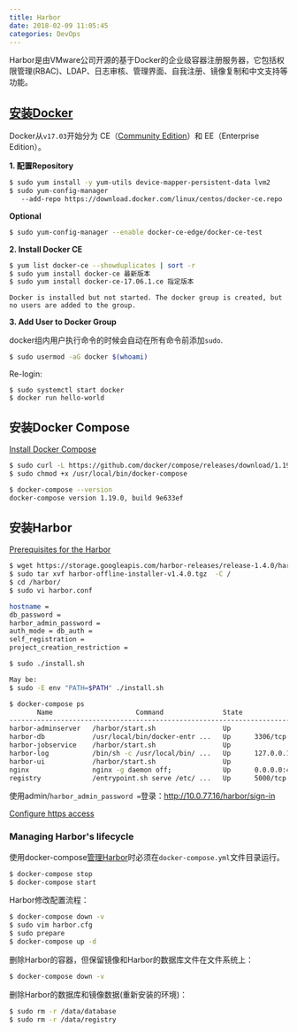 ```yaml
---
title: Harbor
date: 2018-02-09 11:05:45
categories: DevOps
---
```

Harbor是由VMware公司开源的基于Docker的企业级容器注册服务器，它包括权限管理(RBAC)、LDAP、日志审核、管理界面、自我注册、镜像复制和中文支持等功能。

## [安装Docker](https://docs.docker.com/install/)

Docker从`v17.03`开始分为 CE（[Community Edition](https://docs.docker.com/release-notes/docker-ce/)）和 EE（Enterprise Edition）。

**1. 配置Repository**

```bash
$ sudo yum install -y yum-utils device-mapper-persistent-data lvm2
$ sudo yum-config-manager
   --add-repo https://download.docker.com/linux/centos/docker-ce.repo
```
<!-- more -->

**Optional**

```bash
$ sudo yum-config-manager --enable docker-ce-edge/docker-ce-test
```

**2. Install Docker CE**

```bash
$ yum list docker-ce --showduplicates | sort -r
$ sudo yum install docker-ce 最新版本
$ sudo yum install docker-ce-17.06.1.ce 指定版本
```

`Docker is installed but not started. The docker group is created, but no users are added to the group.`

**3. Add User to Docker Group**

docker组内用户执行命令的时候会自动在所有命令前添加`sudo`.

```bash
$ sudo usermod -aG docker $(whoami)
```

Re-login:

```
$ sudo systemctl start docker
$ docker run hello-world
```

## 安装Docker Compose

[Install Docker Compose](https://docs.docker.com/compose/install/#install-compose)

```bash
$ sudo curl -L https://github.com/docker/compose/releases/download/1.19.0/docker-compose-`uname -s`-`uname -m` -o /usr/local/bin/docker-compose
$ sudo chmod +x /usr/local/bin/docker-compose

$ docker-compose --version
docker-compose version 1.19.0, build 9e633ef
```

## 安装Harbor

[Prerequisites for the Harbor](http://github.com/vmware/harbor)

```bash
$ wget https://storage.googleapis.com/harbor-releases/release-1.4.0/harbor-offline-installer-v1.4.0.tgz
$ sudo tar xvf harbor-offline-installer-v1.4.0.tgz  -C /
$ cd /harbor/
$ sudo vi harbor.conf

hostname = 
db_password = 
harbor_admin_password = 
auth_mode = db_auth = 
self_registration =
project_creation_restriction = 
```

```bash
$ sudo ./install.sh

May be:
$ sudo -E env "PATH=$PATH" ./install.sh

$ docker-compose ps
       Name                     Command               State                                Ports                              
------------------------------------------------------------------------------------------------------------------------------
harbor-adminserver   /harbor/start.sh                 Up                                                                      
harbor-db            /usr/local/bin/docker-entr ...   Up      3306/tcp                                                        
harbor-jobservice    /harbor/start.sh                 Up                                                                      
harbor-log           /bin/sh -c /usr/local/bin/ ...   Up      127.0.0.1:1514->10514/tcp                                       
harbor-ui            /harbor/start.sh                 Up                                                                      
nginx                nginx -g daemon off;             Up      0.0.0.0:443->443/tcp, 0.0.0.0:4443->4443/tcp, 0.0.0.0:80->80/tcp
registry             /entrypoint.sh serve /etc/ ...   Up      5000/tcp                                                        
```

使用admin/`harbor_admin_password =`登录：http://10.0.77.16/harbor/sign-in

[Configure https access](https://github.com/vmware/harbor/blob/master/docs/configure_https.md)

### Managing Harbor's lifecycle

使用docker-compose[管理Harbor]((https://github.com/vmware/harbor/blob/master/docs/installation_guide.md))时必须在`docker-compose.yml`文件目录运行。

```bash
$ docker-compose stop
$ docker-compose start
```

Harbor修改配置流程：

```bash
$ docker-compose down -v
$ sudo vim harbor.cfg
$ sudo prepare
$ docker-compose up -d
```

删除Harbor的容器，但保留镜像和Harbor的数据库文件在文件系统上：

```bash
$ docker-compose down -v
```

删除Harbor的数据库和镜像数据(重新安装的环境)：

```bash
$ sudo rm -r /data/database
$ sudo rm -r /data/registry
```
